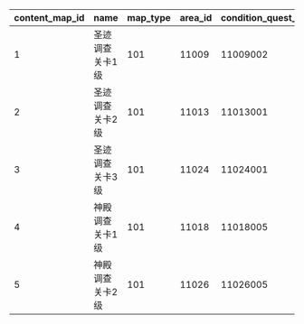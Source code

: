 |content_map_id|name|map_type|area_id|condition_quest_id|quest_position_x|quest_position_y|icon_id|system_id|start_time|end_time|
| --- | --- | --- | --- | --- | --- | --- | --- | --- | --- | --- |
|1|圣迹调查关卡1级|101|11009|11009002|-580|-175|180010|109|2020/09/28 9:00:00|2099/12/31 23:59:59|
|2|圣迹调查关卡2级|101|11013|11013001|200|30|180010|109|2020/09/28 9:00:00|2099/12/31 23:59:59|
|3|圣迹调查关卡3级|101|11024|11024001|480|30|180010|109|2021/09/06 9:00:00|2099/12/31 23:59:59|
|4|神殿调查关卡1级|101|11018|11018005|190|110|190010|112|2021/09/06 9:00:00|2099/12/31 23:59:59|
|5|神殿调查关卡2级|101|11026|11026005|-450|120|190010|112|2021/09/06 9:00:00|2099/12/31 23:59:59|